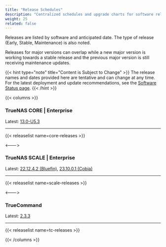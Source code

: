 ```yaml
---
title: "Release Schedules"
description: "Centralized schedules and upgrade charts for software releases."
weight: 25
related: false
---
```


Releases are listed by software and anticipated date.
The type of release (Early, Stable, Maintenance) is also noted.

Releases for major versions can overlap while a new major version is working towards a stable release and the previous major version is still receiving maintenance updates.

{{< hint type="note" title="Content is Subject to Change" >}}
The release names and dates provided here are tentative and can change at any time.
For the latest deployment and update recommendations, see the [Software Status page](https://www.truenas.com/software-status/).
{{< /hint >}}

{{< columns >}}

### TrueNAS CORE | Enterprise
Latest: [13.0-U5.3](https://www.truenas.com/docs/core/13.0/gettingstarted/corereleasenotes/)

---

{{< releaselist name=core-releases >}}

<--->

### TrueNAS SCALE | Enterprise
Latest: [22.12.4.2 (Bluefin)](https://www.truenas.com/docs/scale/22.12/gettingstarted/scalereleasenotes/), [23.10.0.1 (Cobia)](https://www.truenas.com/docs/scale/23.10/gettingstarted/scalereleasenotes/)

---

{{< releaselist name=scale-releases >}}

<--->

### TrueCommand
Latest: [2.3.3](https://www.truenas.com/docs/truecommand/2.3/tcgettingstarted/tcreleasenotes/)

---

{{< releaselist name=tc-releases >}}

{{< /columns >}}

